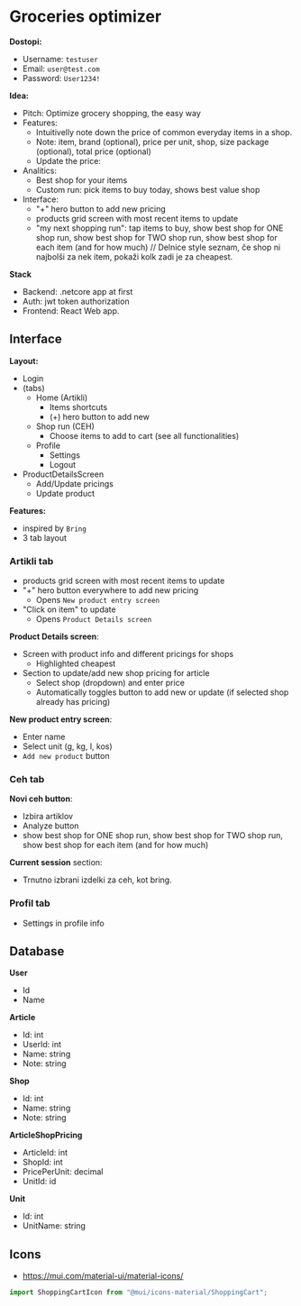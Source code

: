 # Groceries optimizer

**Dostopi:**
- Username: `testuser`
- Email: `user@test.com`
- Password: `User1234!`

**Idea:**
- Pitch: Optimize grocery shopping, the easy way
- Features: 
    - Intuitivelly note down the price of common everyday items in a shop. 
    - Note: item, brand (optional), price per unit, shop, size package (optional), total price (optional)
    - Update the price: 
- Analitics:
    - Best shop for your items 
    - Custom run: pick items to buy today, shows best value shop 
- Interface:
    - "+" hero button to add new pricing 
    - products grid screen with most recent items to update 
    - "my next shopping run": tap items to buy, show best shop for ONE shop run, show best shop for TWO shop run, show best shop for each item (and for how much)
        // Delnice style seznam, če shop ni najbolši za nek item, pokaži kolk zadi je za cheapest.

**Stack**
- Backend: .netcore app at first
- Auth: jwt token authorization
- Frontend: React Web app. 

## Interface

**Layout:**
- Login
- (tabs)
    - Home (Artikli)
        - Items shortcuts 
        - (+) hero button to add new
    - Shop run (CEH)
        - Choose items to add to cart (see all functionalities)
    - Profile
        - Settings
        - Logout
- ProductDetailsScreen
    - Add/Update pricings
    - Update product

**Features:**
- inspired by `Bring`
- 3 tab layout

### Artikli tab
- products grid screen with most recent items to update
- "+" hero button everywhere to add new pricing 
    - Opens `New product entry screen`
- "Click on item" to update
    - Opens `Product Details screen`

**Product Details screen**:
- Screen with product info and different pricings for shops
    - Highlighted cheapest
- Section to update/add new shop pricing for article
    - Select shop (dropdown) and enter price
    - Automatically toggles button to add new or update (if selected shop already has pricing)

**New product entry screen**:
- Enter name
- Select unit (g, kg, l, kos)
- `Add new product` button

### Ceh tab

**Novi ceh button**:
- Izbira artiklov
- Analyze button
- show best shop for ONE shop run, show best shop for TWO shop run, show best shop for each item (and for how much)

**Current session** section: 
- Trnutno izbrani izdelki za ceh, kot bring.

### Profil tab
- Settings in profile info

## Database

**User**
- Id
- Name

**Article**
- Id: int
- UserId: int
- Name: string
- Note: string

**Shop**
- Id: int
- Name: string
- Note: string

**ArticleShopPricing**
- ArticleId: int
- ShopId: int
- PricePerUnit: decimal
- UnitId: id

**Unit**
- Id: int
- UnitName: string

## Icons
- https://mui.com/material-ui/material-icons/
```ts
import ShoppingCartIcon from "@mui/icons-material/ShoppingCart";
```